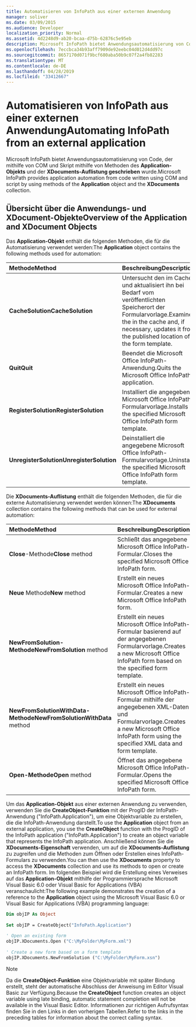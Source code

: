 ```yaml
---
title: Automatisieren von InfoPath aus einer externen Anwendung
manager: soliver
ms.date: 03/09/2015
ms.audience: Developer
localization_priority: Normal
ms.assetid: 4d2248d9-ab20-bcaa-d75b-62876c5e95eb
description: Microsoft InfoPath bietet Anwendungsautomatisierung von Code, der mithilfe von COM und Skript mithilfe von Methoden des Application-Objekts und der XDocuments-Auflistung geschrieben wurde.
ms.openlocfilehash: 7eccbca34b93aff7909de92eebc04d012d4dd97c
ms.sourcegitcommit: 8657170d071f9bcf680aba50b9c07f2a4fb82283
ms.translationtype: MT
ms.contentlocale: de-DE
ms.lasthandoff: 04/28/2019
ms.locfileid: "33412667"
---
```

# <a name="automating-infopath-from-an-external-application"></a><span data-ttu-id="d7955-103">Automatisieren von InfoPath aus einer externen Anwendung</span><span class="sxs-lookup"><span data-stu-id="d7955-103">Automating InfoPath from an external application</span></span>

<span data-ttu-id="d7955-104">Microsoft InfoPath bietet Anwendungsautomatisierung von Code, der mithilfe von COM und Skript mithilfe von Methoden des **Application-Objekts** und der **XDocuments-Auflistung geschrieben** wurde.</span><span class="sxs-lookup"><span data-stu-id="d7955-104">Microsoft InfoPath provides application automation from code written using COM and script by using methods of the **Application** object and the **XDocuments** collection.</span></span> 
  
## <a name="overview-of-the-application-and-xdocument-objects"></a><span data-ttu-id="d7955-105">Übersicht über die Anwendungs- und XDocument-Objekte</span><span class="sxs-lookup"><span data-stu-id="d7955-105">Overview of the Application and XDocument Objects</span></span>

<span data-ttu-id="d7955-106">Das **Application-Objekt** enthält die folgenden Methoden, die für die Automatisierung verwendet werden:</span><span class="sxs-lookup"><span data-stu-id="d7955-106">The **Application** object contains the following methods used for automation:</span></span> 
  
|<span data-ttu-id="d7955-107">**Methode**</span><span class="sxs-lookup"><span data-stu-id="d7955-107">**Method**</span></span>|<span data-ttu-id="d7955-108">**Beschreibung**</span><span class="sxs-lookup"><span data-stu-id="d7955-108">**Description**</span></span>|
|:-----|:-----|
|<span data-ttu-id="d7955-109">**CacheSolution**</span><span class="sxs-lookup"><span data-stu-id="d7955-109">**CacheSolution**</span></span> <br/> |<span data-ttu-id="d7955-110">Untersucht den im Cache und aktualisiert ihn bei Bedarf vom veröffentlichten Speicherort der Formularvorlage.</span><span class="sxs-lookup"><span data-stu-id="d7955-110">Examines the in the cache and, if necessary, updates it from the published location of the form template.</span></span>  <br/> |
|<span data-ttu-id="d7955-111">**Quit**</span><span class="sxs-lookup"><span data-stu-id="d7955-111">**Quit**</span></span> <br/> |<span data-ttu-id="d7955-112">Beendet die Microsoft Office InfoPath-Anwendung.</span><span class="sxs-lookup"><span data-stu-id="d7955-112">Quits the Microsoft Office InfoPath application.</span></span>  <br/> |
|<span data-ttu-id="d7955-113">**RegisterSolution**</span><span class="sxs-lookup"><span data-stu-id="d7955-113">**RegisterSolution**</span></span> <br/> |<span data-ttu-id="d7955-114">Installiert die angegebene Microsoft Office InfoPath-Formularvorlage.</span><span class="sxs-lookup"><span data-stu-id="d7955-114">Installs the specified Microsoft Office InfoPath form template.</span></span>  <br/> |
|<span data-ttu-id="d7955-115">**UnregisterSolution**</span><span class="sxs-lookup"><span data-stu-id="d7955-115">**UnregisterSolution**</span></span> <br/> |<span data-ttu-id="d7955-116">Deinstalliert die angegebene Microsoft Office InfoPath-Formularvorlage.</span><span class="sxs-lookup"><span data-stu-id="d7955-116">Uninstalls the specified Microsoft Office InfoPath form template.</span></span>  <br/> |
   
<span data-ttu-id="d7955-117">Die **XDocuments-Auflistung** enthält die folgenden Methoden, die für die externe Automatisierung verwendet werden können:</span><span class="sxs-lookup"><span data-stu-id="d7955-117">The **XDocuments** collection contains the following methods that can be used for external automation:</span></span> 
  
|<span data-ttu-id="d7955-118">**Methode**</span><span class="sxs-lookup"><span data-stu-id="d7955-118">**Method**</span></span>|<span data-ttu-id="d7955-119">**Beschreibung**</span><span class="sxs-lookup"><span data-stu-id="d7955-119">**Description**</span></span>|
|:-----|:-----|
|<span data-ttu-id="d7955-120">**Close**-Methode</span><span class="sxs-lookup"><span data-stu-id="d7955-120">**Close** method</span></span>  <br/> |<span data-ttu-id="d7955-121">Schließt das angegebene Microsoft Office InfoPath-Formular.</span><span class="sxs-lookup"><span data-stu-id="d7955-121">Closes the specified Microsoft Office InfoPath form.</span></span>  <br/> |
|<span data-ttu-id="d7955-122">**Neue** Methode</span><span class="sxs-lookup"><span data-stu-id="d7955-122">**New** method</span></span>  <br/> |<span data-ttu-id="d7955-123">Erstellt ein neues Microsoft Office InfoPath-Formular.</span><span class="sxs-lookup"><span data-stu-id="d7955-123">Creates a new Microsoft Office InfoPath form.</span></span>  <br/> |
|<span data-ttu-id="d7955-124">**NewFromSolution-Methode**</span><span class="sxs-lookup"><span data-stu-id="d7955-124">**NewFromSolution** method</span></span>  <br/> |<span data-ttu-id="d7955-125">Erstellt ein neues Microsoft Office InfoPath-Formular basierend auf der angegebenen Formularvorlage.</span><span class="sxs-lookup"><span data-stu-id="d7955-125">Creates a new Microsoft Office InfoPath form based on the specified form template.</span></span>  <br/> |
|<span data-ttu-id="d7955-126">**NewFromSolutionWithData-Methode**</span><span class="sxs-lookup"><span data-stu-id="d7955-126">**NewFromSolutionWithData** method</span></span>  <br/> |<span data-ttu-id="d7955-127">Erstellt ein neues Microsoft Office InfoPath-Formular mithilfe der angegebenen XML-Daten und Formularvorlage.</span><span class="sxs-lookup"><span data-stu-id="d7955-127">Creates a new Microsoft Office InfoPath form using the specified XML data and form template.</span></span>  <br/> |
|<span data-ttu-id="d7955-128">**Open-Methode**</span><span class="sxs-lookup"><span data-stu-id="d7955-128">**Open** method</span></span>  <br/> |<span data-ttu-id="d7955-129">Öffnet das angegebene Microsoft Office InfoPath-Formular.</span><span class="sxs-lookup"><span data-stu-id="d7955-129">Opens the specified Microsoft Office InfoPath form.</span></span>  <br/> |
   
<span data-ttu-id="d7955-130">Um das **Application-Objekt** aus einer externen Anwendung zu verwenden, verwenden Sie die **CreateObject-Funktion** mit der ProgID der InfoPath-Anwendung ("InfoPath.Application"), um eine Objektvariable zu erstellen, die die InfoPath-Anwendung darstellt.</span><span class="sxs-lookup"><span data-stu-id="d7955-130">To use the **Application** object from an external application, you use the **CreateObject** function with the ProgID of the InfoPath application ("InfoPath.Application") to create an object variable that represents the InfoPath application.</span></span> <span data-ttu-id="d7955-131">Anschließend können Sie die **XDocuments-Eigenschaft** verwenden, um auf die **XDocuments-Auflistung** zu zugreifen und die Methoden zum Öffnen oder Erstellen eines InfoPath-Formulars zu verwenden.</span><span class="sxs-lookup"><span data-stu-id="d7955-131">You can then use the **XDocuments** property to access the **XDocuments** collection and use its methods to open or create an InfoPath form.</span></span> <span data-ttu-id="d7955-132">Im folgenden Beispiel wird die Erstellung eines Verweises auf das **Application-Objekt** mithilfe der Programmiersprache Microsoft Visual Basic 6.0 oder Visual Basic for Applications (VBA) veranschaulicht:</span><span class="sxs-lookup"><span data-stu-id="d7955-132">The following example demonstrates the creation of a reference to the **Application** object using the Microsoft Visual Basic 6.0 or Visual Basic for Applications (VBA) programming language:</span></span> 
  
```vb
Dim objIP As Object 
 
Set objIP = CreateObject("InfoPath.Application") 
 
' Open an existing form 
objIP.XDocuments.Open ("C:\MyFolder\MyForm.xml") 
 
' Create a new form based on a form template 
objIP.XDocuments.NewFromSolution ("C:\MyFolder\MyForm.xsn") 

```

> [!NOTE]
> <span data-ttu-id="d7955-133">Da die **CreateObject-Funktion** eine Objektvariable mit später Bindung erstellt, steht der automatische Abschluss der Anweisung im Editor Visual Basic zur Verfügung.</span><span class="sxs-lookup"><span data-stu-id="d7955-133">Because the **CreateObject** function creates an object variable using late binding, automatic statement completion will not be available in the Visual Basic Editor.</span></span> <span data-ttu-id="d7955-134">Informationen zur richtigen Aufrufsyntax finden Sie in den Links in den vorherigen Tabellen.</span><span class="sxs-lookup"><span data-stu-id="d7955-134">Refer to the links in the preceding tables for information about the correct calling syntax.</span></span> 
  

